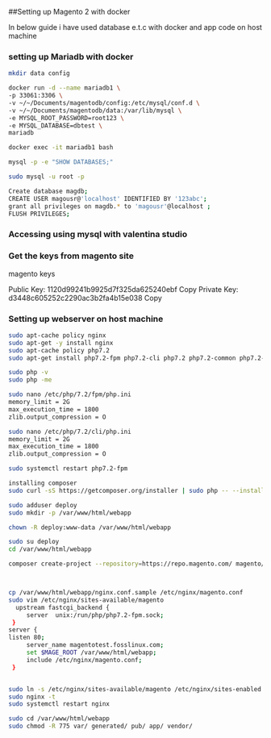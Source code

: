 ##Setting up Magento 2 with docker

In below guide i have used database e.t.c with docker and app code on host machine 

### setting up Mariadb with docker
```bash
mkdir data config

docker run -d --name mariadb1 \
-p 33061:3306 \
-v ~/~/Documents/magentodb/config:/etc/mysql/conf.d \
-v ~/~/Documents/magentodb/data:/var/lib/mysql \
-e MYSQL_ROOT_PASSWORD=root123 \
-e MYSQL_DATABASE=dbtest \
mariadb

docker exec -it mariadb1 bash

mysql -p -e "SHOW DATABASES;"

sudo mysql -u root -p

Create database magdb;
CREATE USER magousr@'localhost' IDENTIFIED BY '123abc';
grant all privileges on magdb.* to 'magousr'@localhost ;
FLUSH PRIVILEGES;

```

### Accessing using mysql with valentina studio

### Get the keys from magento site

magento keys

Public Key: 1120d99241b9925d7f325da625240ebf Copy
Private Key: d3448c605252c2290ac3b2fa4b15e038 Copy 

### Setting up webserver on host machine 

```bash
sudo apt-cache policy nginx
sudo apt-get -y install nginx
sudo apt-cache policy php7.2
sudo apt-get install php7.2-fpm php7.2-cli php7.2 php7.2-common php7.2-gd php7.2-mysql php7.2-curl php7.2-intl php7.2-xsl php7.2-mbstring php7.2-zip php7.2-bcmath php7.2-iconv php7.2-soap

sudo php -v
sudo php -me

sudo nano /etc/php/7.2/fpm/php.ini
memory_limit = 2G
max_execution_time = 1800
zlib.output_compression = O

sudo nano /etc/php/7.2/cli/php.ini
memory_limit = 2G
max_execution_time = 1800
zlib.output_compression = O

sudo systemctl restart php7.2-fpm

installing composer
sudo curl -sS https://getcomposer.org/installer | sudo php -- --install-dir=/usr/bin --filename=composer

sudo adduser deploy
sudo mkdir -p /var/www/html/webapp

chown -R deploy:www-data /var/www/html/webapp

sudo su deploy
cd /var/www/html/webapp

composer create-project --repository=https://repo.magento.com/ magento/project-community-edition=2.3.3 .



cp /var/www/html/webapp/nginx.conf.sample /etc/nginx/magento.conf
sudo vim /etc/nginx/sites-available/magento
  upstream fastcgi_backend {
     server  unix:/run/php/php7.2-fpm.sock;
 }
server {
listen 80;
     server_name magentotest.fosslinux.com;
     set $MAGE_ROOT /var/www/html/webapp;
     include /etc/nginx/magento.conf;
 }


sudo ln -s /etc/nginx/sites-available/magento /etc/nginx/sites-enabled
sudo nginx -t
sudo systemctl restart nginx

sudo cd /var/www/html/webapp
sudo chmod -R 775 var/ generated/ pub/ app/ vendor/
```



